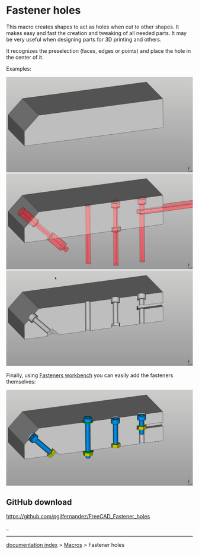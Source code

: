 # Fastener holes
This macro creates shapes to act as holes when cut to other shapes. It makes easy and fast the creation and tweaking of all needed parts. It may be very useful when designing parts for 3D printing and others.

It recognizes the preselection (faces, edges or points) and place the hole in the center of it.

Examples:

<img alt="" src=images/fastener_holes_1.jpeg  style="width:800px;">

<img alt="" src=images/fastener_holes_2.jpeg  style="width:800px;">

<img alt="" src=images/fastener_holes_3.jpeg  style="width:800px;">

Finally, using [Fasteners workbench](https://www.freecadweb.org/wiki/Fasteners_Workbench) you can easily add the fasteners themselves:

<img alt="" src=images/fastener_holes_4.jpeg  style="width:800px;">

## GitHub download 

[<https://github.com/pgilfernandez/FreeCAD_Fastener_holes>](https://github.com/pgilfernandez/FreeCAD_Fastener_holes)



_

---
[documentation index](../README.md) > [Macros](Category_Macros.md) > Fastener holes
